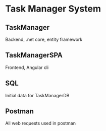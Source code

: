 # Task Manager System
 
## TaskManager
Backend, .net core, entity framework

## TaskManagerSPA
Frontend, Angular cli

## SQL
Initial data for TaskManagerDB

## Postman
All web requests used in postman
